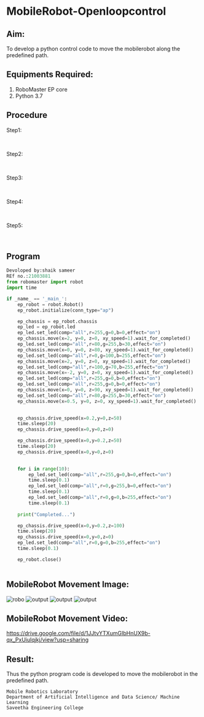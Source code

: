 # MobileRobot-Openloopcontrol
## Aim:

To develop a python control code to move the mobilerobot along the predefined path.

## Equipments Required:
1. RoboMaster EP core
2. Python 3.7

## Procedure

Step1:

<br/>

Step2:

<br/>

Step3:

<br/>

Step4:

<br/>

Step5:

<br/>

## Program
```python
Devoloped by:shaik sameer
REf no.:21003881
from robomaster import robot
import time

if _name_ == '_main_':
    ep_robot = robot.Robot()
    ep_robot.initialize(conn_type="ap")

    ep_chassis = ep_robot.chassis
    ep_led = ep_robot.led
    ep_led.set_led(comp="all",r=255,g=0,b=0,effect="on")   
    ep_chassis.move(x=2, y=0, z=0, xy_speed=1).wait_for_completed()
    ep_led.set_led(comp="all",r=80,g=255,b=30,effect="on")
    ep_chassis.move(x=0, y=0, z=80, xy_speed=1).wait_for_completed()
    ep_led.set_led(comp="all",r=0,g=100,b=255,effect="on")
    ep_chassis.move(x=2, y=0, z=0, xy_speed=1).wait_for_completed()
    ep_led.set_led(comp="all",r=100,g=70,b=255,effect="on")
    ep_chassis.move(x=-2, y=0, z=0, xy_speed=1).wait_for_completed()
    ep_led.set_led(comp="all",r=255,g=0,b=0,effect="on")  
    ep_led.set_led(comp="all",r=255,g=0,b=0,effect="on")  
    ep_chassis.move(x=0, y=0, z=90, xy_speed=1).wait_for_completed()
    ep_led.set_led(comp="all",r=80,g=255,b=30,effect="on")
    ep_chassis.move(x=0.5, y=0, z=0, xy_speed=1).wait_for_completed()
  

    ep_chassis.drive_speed(x=0.2,y=0,z=50)
    time.sleep(20)
    ep_chassis.drive_speed(x=0,y=0,z=0)

    ep_chassis.drive_speed(x=0,y=0.2,z=50)
    time.sleep(20)
    ep_chassis.drive_speed(x=0,y=0,z=0)

   
    for i in range(10):
        ep_led.set_led(comp="all",r=255,g=0,b=0,effect="on")   
        time.sleep(0.1)
        ep_led.set_led(comp="all",r=0,g=255,b=0,effect="on")
        time.sleep(0.1)
        ep_led.set_led(comp="all",r=0,g=0,b=255,effect="on")
        time.sleep(0.1)        
    
    print("Completed...")

    ep_chassis.drive_speed(x=0,y=0.2,z=100)
    time.sleep(20)
    ep_chassis.drive_speed(x=0,y=0,z=0)
    ep_led.set_led(comp="all",r=0,g=0,b=255,effect="on")
    time.sleep(0.1)

    ep_robot.close()
    
   ```
## MobileRobot Movement Image:

![robo](./img/robomaster.png)
![output](./s.JPEG)
![output](./end.JPEG)
![output](./sc.JPEG)





## MobileRobot Movement Video:
https://drive.google.com/file/d/1JJtvYTXumGIbHnUX9b-qx_PxUiulqjkj/view?usp=sharing



## Result:
Thus the python program code is developed to move the mobilerobot in the predefined path.



```
Mobile Robotics Laboratory
Department of Artificial Intelligence and Data Science/ Machine Learning
Saveetha Engineering College
```
